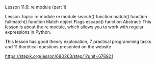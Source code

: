Lesson 11.6: re module (part 1)

Lesson Topic: re module
re module
search() function
match() function
fullmatch() function
Match object
Flags
escape() function
Abstract: This lesson is about the re module, which allows you to work with regular expressions in Python.

This lesson has good theory explonation, 7 practical programming tasks and 11 thoretical questions presented on the website

https://stepik.org/lesson/680263/step/1?unit=678921
